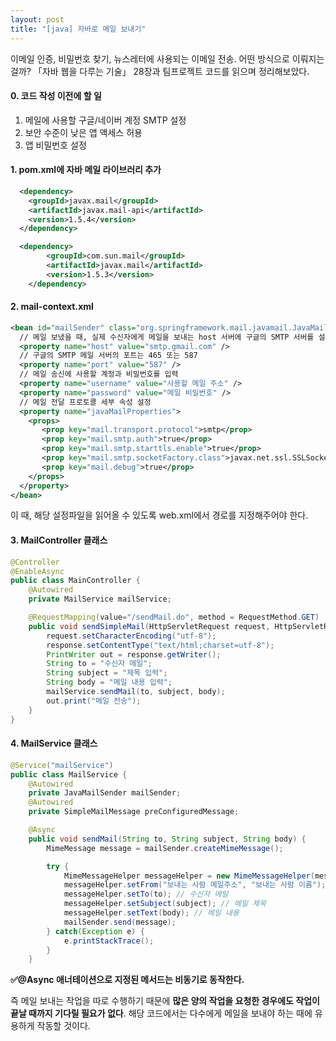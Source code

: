 ```yaml
---
layout: post
title: "[java] 자바로 메일 보내기"
---
```


이메일 인증, 비밀번호 찾기, 뉴스레터에 사용되는 이메일 전송. 어떤 방식으로 이뤄지는 걸까? 「자바 웹을 다루는 기술」 28장과 팀프로젝트 코드를 읽으며 정리해보았다.

#### 0. 코드 작성 이전에 할 일

1. 메일에 사용할 구글/네이버 계정 SMTP 설정
2. 보안 수준이 낮은 앱 액세스 허용
3. 앱 비밀번호 설정

#### 1. pom.xml에 자바 메일 라이브러리 추가

```xml
  <dependency>
    <groupId>javax.mail</groupId>
    <artifactId>javax.mail-api</artifactId>
    <version>1.5.4</version>
  </dependency>

  <dependency>
		<groupId>com.sun.mail</groupId>
		<artifactId>javax.mail</artifactId>
		<version>1.5.3</version>
	</dependency>
```

#### 2. mail-context.xml

```xml
<bean id="mailSender" class="org.springframework.mail.javamail.JavaMailSenderImpl">
  // 메일 보냈을 때, 실제 수신자에게 메일을 보내는 host 서버에 구글의 SMTP 서버를 설정
  <property name="host" value="smtp.gmail.com" />
  // 구글의 SMTP 메일 서버의 포트는 465 또는 587
  <property name="port" value="587" />
  // 메일 송신에 사용할 계정과 비밀번호를 입력
  <property name="username" value="사용할 메일 주소" />
  <property name="password" value="메일 비밀번호" />
  // 메일 전달 프로토콜 세부 속성 설정
  <property name="javaMailProperties">
    <props>
       <prop key="mail.transport.protocol">smtp</prop>
       <prop key="mail.smtp.auth">true</prop>
       <prop key="mail.smtp.starttls.enable">true</prop>
       <prop key="mail.smtp.socketFactory.class">javax.net.ssl.SSLSocketFactory</prop>
       <prop key="mail.debug">true</prop>
    </props>
  </property>
</bean>
```

이 때, 해당 설정파일을 읽어올 수 있도록 web.xml에서 경로를 지정해주어야 한다.

#### 3. MailController 클래스

```java
@Controller
@EnableAsync
public class MainController {
	@Autowired
	private MailService mailService;

	@RequestMapping(value="/sendMail.do", method = RequestMethod.GET)
	public void sendSimpleMail(HttpServletRequest request, HttpServletResponse response) throws Exception{
		request.setCharacterEncoding("utf-8");
		response.setContentType("text/html;charset=utf-8");
		PrintWriter out = response.getWriter();
		String to = "수신자 메일";
		String subject = "제목 입력";
		String body = "메일 내용 입력";
		mailService.sendMail(to, subject, body);
		out.print("메일 전송");
	}
}


```

#### 4. MailService 클래스

```java
@Service("mailService")
public class MailService {
	@Autowired
	private JavaMailSender mailSender;
	@Autowired
	private SimpleMailMessage preConfiguredMessage;

	@Async
	public void sendMail(String to, String subject, String body) {
		MimeMessage message = mailSender.createMimeMessage();

		try {
			MimeMessageHelper messageHelper = new MimeMessageHelper(message, true, "UTF-8");
			messageHelper.setFrom("보내는 사람 메일주소", "보내는 사람 이름");
			messageHelper.setTo(to); // 수신자 메일
			messageHelper.setSubject(subject); // 메일 제목
			messageHelper.setText(body); // 메일 내용
			mailSender.send(message);
		} catch(Exception e) {
			e.printStackTrace();
		}
	}

```

**✅@Async 애너테이션으로 지정된 메서드는 비동기로 동작한다.**

즉 메일 보내는 작업을 따로 수행하기 때문에 **많은 양의 작업을 요청한 경우에도 작업이 끝날 때까지 기다릴 필요가 없다**. 해당 코드에서는 다수에게 메일을 보내야 하는 때에 유용하게 작동할 것이다.
